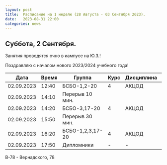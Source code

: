 ```yaml
---
layout: post
title:  Расписание на 1 неделю (28 Августа - 03 Сентября 2023).
date:   2023-08-31 22:00
categories: news
---
```


## Суббота, 2 Сентября.
Занятия проводятся очно в кампусе на Ю.З.!

Поздравляю с началом нового 2023/2024 учебного года!


| Дата          | Время   | Группа               | Курс | Дисциплина  | Аудитория  | Материалы |
| ------------- | ------- | -------------------- | ---- | ----------- | ---------- | --------- |
|02.09.2023     |12:40    |БСБО-1,2-20           |   4  |АКЦОД        |      А-174Б|           |
|02.09.2023     |14:10    |Перерыв 10 мин.       |      |             |            |           |
|02.09.2023     |14:20    |БСБО-3,17-20          |   4  |АКЦОД        |      А-174Б|           |
|02.09.2023     |15:50    |Перерыв 30 мин.       |      |             |            |           |
|02.09.2023     |16:20    |БСБО-1,2,3,17-20      |   4  |АКЦОД        |       Б-115|           |
|02.09.2023     |17:50    |Дипломники            |   -  |    -        |       Б-115|           |

В-78 - Вернадского, 78

